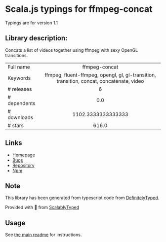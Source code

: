 
# Scala.js typings for ffmpeg-concat

Typings are for version 1.1

## Library description:
Concats a list of videos together using ffmpeg with sexy OpenGL transitions.

|                    |                 |
| ------------------ | :-------------: |
| Full name          | ffmpeg-concat |
| Keywords           | ffmpeg, fluent-ffmpeg, opengl, gl, gl-transition, transition, concat, concatenate, video |
| # releases         | 6 |
| # dependents       | 0.0 |
| # downloads        | 1102.3333333333333 |
| # stars            | 616.0 |

## Links
- [Homepage](https://github.com/transitive-bullshit/ffmpeg-concat#readme)
- [Bugs](https://github.com/transitive-bullshit/ffmpeg-concat/issues)
- [Repository](https://github.com/transitive-bullshit/ffmpeg-concat)
- [Npm](https://www.npmjs.com/package/ffmpeg-concat)
    


## Note
This library has been generated from typescript code from [DefinitelyTyped](https://definitelytyped.org).

Provided with :purple_heart: from [ScalablyTyped](https://github.com/oyvindberg/ScalablyTyped)

## Usage
See [the main readme](../../readme.md) for instructions.


